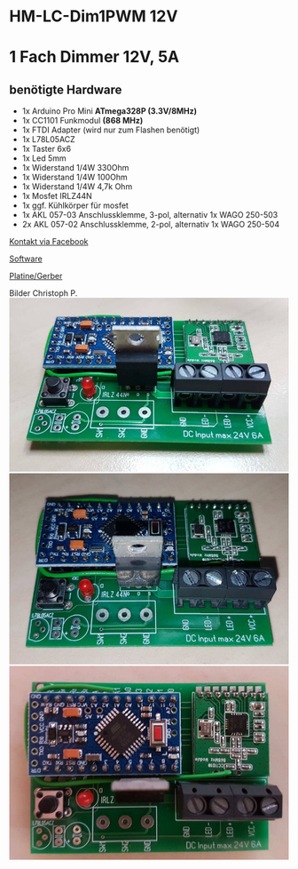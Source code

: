# HM-LC-Dim1PWM 12V
# 1 Fach Dimmer 12V, 5A

## benötigte Hardware
* 1x Arduino Pro Mini **ATmega328P (3.3V/8MHz)**
* 1x CC1101 Funkmodul **(868 MHz)**
* 1x FTDI Adapter (wird nur zum Flashen benötigt)
* 1x L78L05ACZ
* 1x Taster 6x6
* 1x Led 5mm
* 1x Widerstand 1/4W 330Ohm
* 1x Widerstand 1/4W 100Ohm
* 1x Widerstand 1/4W 4,7k Ohm
* 1x Mosfet IRLZ44N 
* 1x ggf. Kühlkörper für mosfet
* 1x AKL 057-03 Anschlussklemme, 3-pol, alternativ 1x WAGO 250-503
* 2x AKL 057-02 Anschlussklemme, 2-pol, alternativ 1x WAGO 250-504

[Kontakt via Facebook](https://www.facebook.com/ronny.thomas.83)

[Software](https://github.com/pa-pa/AskSinPP/tree/master/examples/HM-LC-Dim1PWM-CV)

[Platine/Gerber](https://github.com/ronnythomas/HM-LC-Dim1PWM-12V-V1.5/tree/master/Gerber)


Bilder Christoph P.
![complete](Images/1.jpg)
![complete](Images/2.jpg)
![complete](Images/3.jpg)

